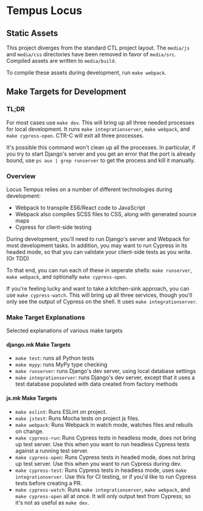 # Tempus Locus

## Static Assets
This project diverges from the standard CTL project layout. The `media/js` and `media/css` directories have been removed in favor of `media/src`. Compiled assets are written to `media/build`.

To compile these assets during development, run `make webpack`.

## Make Targets for Development
### TL;DR
For most cases use `make dev`. This will bring up all three needed processes for local development. It runs `make integrationserver`, `make webpack`, and `make cypress-open`. CTR-C will exit all three processes.

It's possible this command won't clean up all the processes. In particular, if you try to start Django's server and you get an error that the port is already bound, use `ps aux | grep runserver` to get the process and kill it manually.

### Overview
Locus Tempus relies on a number of different technologies during development:
- Webpack to transpile ES6/React code to JavaScript
- Webpack also compiles SCSS files to CSS, along with generated source maps
- Cypress for client-side testing

During development, you'll need to run Django's server and Webpack for most development tasks. In addition, you may want to run Cypress in its headed mode, so that you can validate your client-side tests as you write. (Or TDD)

To that end, you can run each of these in seperate shells: `make runserver`, `make webpack`, and optionally `make cypress-open`.

If you're feeling lucky and want to take a kitchen-sink approach, you can use `make cypress-watch`. This will bring up all three services, though you'll only see the output of Cypress on the shell. It uses `make integrationserver`.

### Make Target Explanations
Selected explanations of various make targets

#### django.mk Make Targets
- `make test`: runs all Python tests
- `make mypy`: runs MyPy type checking
- `make runserver`: runs Django's dev server, using local database settings
- `make integrationserver`: runs Django's dev server, except that it uses a test database populated with data created from factory methods

#### js.mk Make Targets
- `make eslint`: Runs ESLint on project.
- `make jstest`: Runs Mocha tests on project js files.
- `make webpack`: Runs Webpack in watch mode, watches files and rebuils on change.
- `make cypress-run`: Runs Cypress tests in headless mode, does not bring up test server. Use this when you want to run headless Cypress tests against a running test server. 
- `make cypress-open`: Runs Cypress tests in headed mode, does not bring up test server. Use this when you want to run Cypress during dev.
- `make cypress-test`: Runs Cypress tests in headless mode, uses `make integrationserver`. Use this for CI testing, or if you'd like to run Cypress tests before creating a PR.
- `make cypress-watch`: Runs `make integrationserver`, `make webpack`, and `make cypress-open` all at once. It will only output text from Cypress; so it's not as useful as `make dev`.
